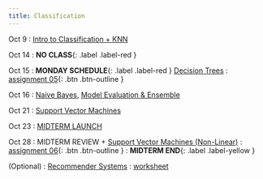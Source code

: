 ```yaml
---
title: Classification
---
```


Oct 9 
: [Intro to Classification + KNN](https://github.com/gallettilance/Data-Science-Fundamentals/raw/main/lecture_12/12_Classification_KNN.pdf) 

Oct 14
: **NO CLASS**{: .label .label-red } 

Oct 15
: **MONDAY SCHEDULE**{: .label .label-red } [Decision Trees](https://github.com/gallettilance/Data-Science-Fundamentals/raw/main/lecture_13/13_Decision_Trees.pdf) 
  : [assignment 05](#){: .btn .btn-outline } 

Oct 16 
: [Naive Bayes](https://github.com/gallettilance/Data-Science-Fundamentals/raw/main/lecture_14/14_Naive_Bayes.pdf), [Model Evaluation & Ensemble](https://github.com/gallettilance/Data-Science-Fundamentals/raw/main/lecture_14/14_Model_Evaluation_and_Ensemble_Methods.pdf) 

Oct 21
: [Support Vector Machines](https://github.com/gallettilance/Data-Science-Fundamentals/raw/main/lecture_15/15_Support_Vector_Machines.pdf) 

Oct 23
: [MIDTERM LAUNCH](#)
 
Oct 28
: MIDTERM REVIEW + [Support Vector Machines (Non-Linear)](https://github.com/gallettilance/Data-Science-Fundamentals/raw/main/lecture_16/16_Support_Vector_Machines.pdf)
  : [assignment 06](#){: .btn .btn-outline } 
    : **MIDTERM END**{: .label .label-yellow } 

(Optional)
: [Recommender Systems](https://github.com/gallettilance/Data-Science-Fundamentals/raw/main/lecture_17/17_Recommender_Systems.pdf)
  : [worksheet](https://github.com/gallettilance/Data-Science-Fundamentals/blob/main/lecture_17/worksheet_17.ipynb)
